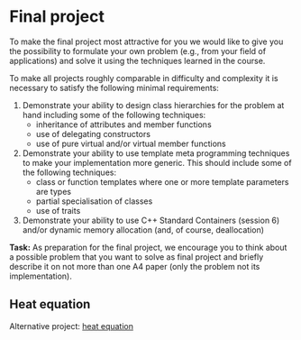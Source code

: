 Final project
=============

To make the final project most attractive for you we would like to
give you the possibility to formulate your own problem (e.g., from
your field of applications) and solve it using the techniques learned
in the course.

To make all projects roughly comparable in difficulty and complexity
it is necessary to satisfy the following minimal requirements:

1.  Demonstrate your ability to design class hierarchies for the
    problem at hand including some of the following techniques:
    *   inheritance of attributes and member functions
    *   use of delegating constructors
    *   use of pure virtual and/or virtual member functions
2.  Demonstrate your ability to use template meta programming
    techniques to make your implementation more generic. This should
    include some of the following techniques:
    *   class or function templates where one or more template parameters are
        types
    *   partial specialisation of classes
    *   use of traits
3.  Demonstrate your ability to use C++ Standard Containers (session
    6) and/or dynamic memory allocation (and, of course, deallocation)

**Task:** As preparation for the final project, we encourage you to
think about a possible problem that you want to solve as final project
and briefly describe it on not more than one A4 paper (only the
problem not its implementation).

Heat equation
-------------

Alternative project: [heat equation]

[heat equation]: heat-equation.md
